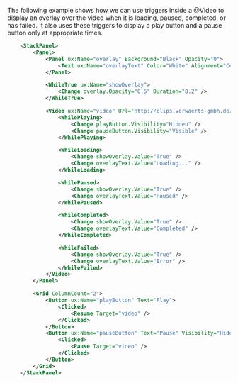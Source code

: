 The following example shows how we can use triggers inside a @Video to display
an overlay over the video when it is loading, paused, completed, or has failed.
It also uses these triggers to display a play button and a pause button only at
appropriate times.

```xml
	<StackPanel>
		<Panel>
			<Panel ux:Name="overlay" Background="Black" Opacity="0">
				<Text ux:Name="overlayText" Color="White" Alignment="Center" />
			</Panel>

			<WhileTrue ux:Name="showOverlay">
				<Change overlay.Opacity="0.5" Duration="0.2" />
			</WhileTrue>

			<Video ux:Name="video" Url="http://clips.vorwaerts-gmbh.de/big_buck_bunny.mp4" >
				<WhilePlaying>
					<Change playButton.Visibility="Hidden" />
					<Change pauseButton.Visibility="Visible" />
				</WhilePlaying>

				<WhileLoading>
					<Change showOverlay.Value="True" />
					<Change overlayText.Value="Loading..." />
				</WhileLoading>

				<WhilePaused>
					<Change showOverlay.Value="True" />
					<Change overlayText.Value="Paused" />
				</WhilePaused>

				<WhileCompleted>
					<Change showOverlay.Value="True" />
					<Change overlayText.Value="Completed" />
				</WhileCompleted>

				<WhileFailed>
					<Change showOverlay.Value="True" />
					<Change overlayText.Value="Error" />
				</WhileFailed>
			</Video>
		</Panel>

		<Grid ColumnCount="2">
			<Button ux:Name="playButton" Text="Play">
				<Clicked>
					<Resume Target="video" />
				</Clicked>
			</Button>
			<Button ux:Name="pauseButton" Text="Pause" Visibility="Hidden">
				<Clicked>
					<Pause Target="video" />
				</Clicked>
			</Button>
		</Grid>
	</StackPanel>
```